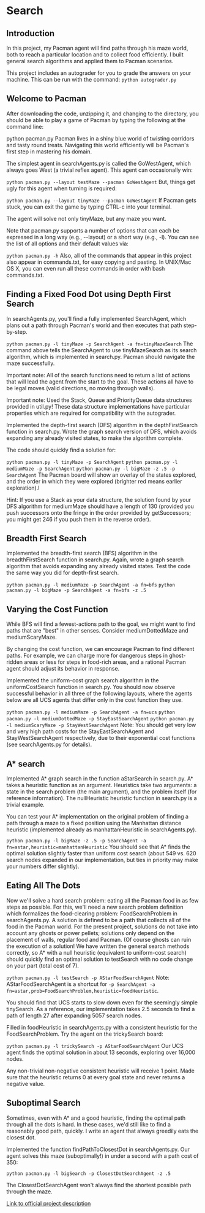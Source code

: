 # Search

## Introduction
In this project, my Pacman agent will find paths through his maze world, both to reach a particular location and to collect food efficiently. I built general search algorithms and applied them to Pacman scenarios.

This project includes an autograder for you to grade the answers on your machine. This can be run with the command:
`python autograder.py`

## Welcome to Pacman
After downloading the code, unzipping it, and changing to the directory, you should be able to play a game of Pacman by typing the following at the command line:

python pacman.py
Pacman lives in a shiny blue world of twisting corridors and tasty round treats. Navigating this world efficiently will be Pacman's first step in mastering his domain.

The simplest agent in searchAgents.py is called the GoWestAgent, which always goes West (a trivial reflex agent). This agent can occasionally win:

`python pacman.py --layout testMaze --pacman GoWestAgent`
But, things get ugly for this agent when turning is required:

`python pacman.py --layout tinyMaze --pacman GoWestAgent`
If Pacman gets stuck, you can exit the game by typing CTRL-c into your terminal.

The agent will solve not only tinyMaze, but any maze you want.

Note that pacman.py supports a number of options that can each be expressed in a long way (e.g., --layout) or a short way (e.g., -l). You can see the list of all options and their default values via:

`python pacman.py -h`
Also, all of the commands that appear in this project also appear in commands.txt, for easy copying and pasting. In UNIX/Mac OS X, you can even run all these commands in order with bash commands.txt.

## Finding a Fixed Food Dot using Depth First Search
In searchAgents.py, you'll find a fully implemented SearchAgent, which plans out a path through Pacman's world and then executes that path step-by-step.

`python pacman.py -l tinyMaze -p SearchAgent -a fn=tinyMazeSearch`
The command above tells the SearchAgent to use tinyMazeSearch as its search algorithm, which is implemented in search.py. Pacman should navigate the maze successfully.

Important note: All of the search functions need to return a list of actions that will lead the agent from the start to the goal. These actions all have to be legal moves (valid directions, no moving through walls).

Important note: Used the Stack, Queue and PriorityQueue data structures provided in util.py! These data structure implementations have particular properties which are required for compatibility with the autograder.

Implemented the depth-first search (DFS) algorithm in the depthFirstSearch function in search.py. Wrote the graph search version of DFS, which avoids expanding any already visited states, to make the algorithm complete.

The code should quickly find a solution for:

`python pacman.py -l tinyMaze -p SearchAgent`
`python pacman.py -l mediumMaze -p SearchAgent`
`python pacman.py -l bigMaze -z .5 -p SearchAgent`
The Pacman board will show an overlay of the states explored, and the order in which they were explored (brighter red means earlier exploration).I

Hint: If you use a Stack as your data structure, the solution found by your DFS algorithm for mediumMaze should have a length of 130 (provided you push successors onto the fringe in the order provided by getSuccessors; you might get 246 if you push them in the reverse order).

## Breadth First Search
Implemented the breadth-first search (BFS) algorithm in the breadthFirstSearch function in search.py. Again, wrote a graph search algorithm that avoids expanding any already visited states. Test the code the same way you did for depth-first search.

`python pacman.py -l mediumMaze -p SearchAgent -a fn=bfs`
`python pacman.py -l bigMaze -p SearchAgent -a fn=bfs -z .5`

## Varying the Cost Function
While BFS will find a fewest-actions path to the goal, we might want to find paths that are "best" in other senses. Consider mediumDottedMaze and mediumScaryMaze.

By changing the cost function, we can encourage Pacman to find different paths. For example, we can charge more for dangerous steps in ghost-ridden areas or less for steps in food-rich areas, and a rational Pacman agent should adjust its behavior in response.

Implemented the uniform-cost graph search algorithm in the uniformCostSearch function in search.py. You should now observe successful behavior in all three of the following layouts, where the agents below are all UCS agents that differ only in the cost function they use.

`python pacman.py -l mediumMaze -p SearchAgent -a fn=ucs`
`python pacman.py -l mediumDottedMaze -p StayEastSearchAgent`
`python pacman.py -l mediumScaryMaze -p StayWestSearchAgent`
Note: You should get very low and very high path costs for the StayEastSearchAgent and StayWestSearchAgent respectively, due to their exponential cost functions (see searchAgents.py for details).

## A* search
Implemented A* graph search in the function aStarSearch in search.py. A* takes a heuristic function as an argument. Heuristics take two arguments: a state in the search problem (the main argument), and the problem itself (for reference information). The nullHeuristic heuristic function in search.py is a trivial example.

You can test your A* implementation on the original problem of finding a path through a maze to a fixed position using the Manhattan distance heuristic (implemented already as manhattanHeuristic in searchAgents.py).

`python pacman.py -l bigMaze -z .5 -p SearchAgent -a fn=astar,heuristic=manhattanHeuristic`
You should see that A* finds the optimal solution slightly faster than uniform cost search (about 549 vs. 620 search nodes expanded in our implementation, but ties in priority may make your numbers differ slightly).

## Eating All The Dots
Now we'll solve a hard search problem: eating all the Pacman food in as few steps as possible. For this, we'll need a new search problem definition which formalizes the food-clearing problem: FoodSearchProblem in searchAgents.py. A solution is defined to be a path that collects all of the food in the Pacman world. For the present project, solutions do not take into account any ghosts or power pellets; solutions only depend on the placement of walls, regular food and Pacman. (Of course ghosts can ruin the execution of a solution! We have written the general search methods correctly, so A* with a null heuristic (equivalent to uniform-cost search) should quickly find an optimal solution to testSearch with no code change on your part (total cost of 7).

`python pacman.py -l testSearch -p AStarFoodSearchAgent`
Note: AStarFoodSearchAgent is a shortcut for `-p SearchAgent -a fn=astar,prob=FoodSearchProblem,heuristic=foodHeuristic`.

You should find that UCS starts to slow down even for the seemingly simple tinySearch. As a reference, our implementation takes 2.5 seconds to find a path of length 27 after expanding 5057 search nodes.

Filled in foodHeuristic in searchAgents.py with a consistent heuristic for the FoodSearchProblem. Try the agent on the trickySearch board:

`python pacman.py -l trickySearch -p AStarFoodSearchAgent`
Our UCS agent finds the optimal solution in about 13 seconds, exploring over 16,000 nodes.

Any non-trivial non-negative consistent heuristic will receive 1 point. Made sure that the heuristic returns 0 at every goal state and never returns a negative value.

## Suboptimal Search
Sometimes, even with A* and a good heuristic, finding the optimal path through all the dots is hard. In these cases, we'd still like to find a reasonably good path, quickly. I write an agent that always greedily eats the closest dot.

Implemented the function findPathToClosestDot in searchAgents.py. Our agent solves this maze (suboptimally!) in under a second with a path cost of 350:

`python pacman.py -l bigSearch -p ClosestDotSearchAgent -z .5`

The ClosestDotSearchAgent won't always find the shortest possible path through the maze.

[Link to official project description](http://ai.berkeley.edu/search.html)
